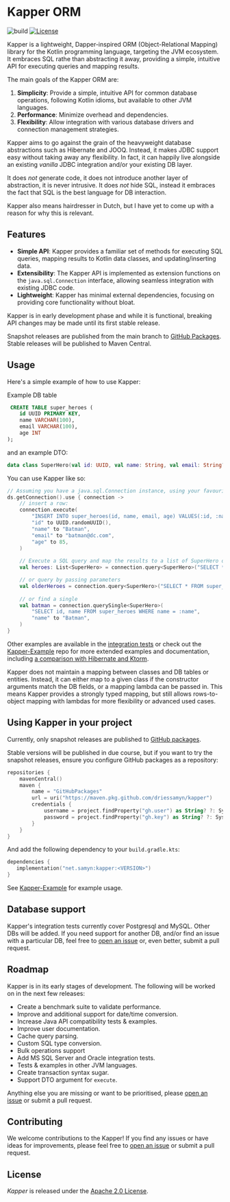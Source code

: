 # Kapper ORM

![build](https://github.com/driessamyn/kapper/actions/workflows/build-and-test.yml/badge.svg)
[![License](https://img.shields.io/badge/License-Apache_2.0-blue.svg)](https://opensource.org/licenses/Apache-2.0)

Kapper is a lightweight, Dapper-inspired ORM (Object-Relational Mapping) library for the Kotlin programming language, targeting the JVM ecosystem.
It embraces SQL rathe than abstracting it away, providing a simple, intuitive API for executing queries and mapping results.

The main goals of the Kapper ORM are:

1. **Simplicity**: Provide a simple, intuitive API for common database operations, following Kotlin idioms, but available to other JVM languages.
2. **Performance**: Minimize overhead and dependencies.
3. **Flexibility**: Allow integration with various database drivers and connection management strategies.

Kapper aims to go against the grain of the heavyweight database abstractions such as Hibernate and JOOQ.
Instead, it makes JDBC support easy without taking away any flexibility.
In fact, it can happily live alongside an existing _vanilla_ JDBC integration and/or your existing DB layer.

It does _not_ generate code, it does not introduce another layer of abstraction, it is never intrusive.
It does _not_ hide SQL, instead it embraces the fact that SQL is the best language for DB interaction.

Kapper also means hairdresser in Dutch, but I have yet to come up with a reason for why this is relevant.

## Features

- **Simple API**: Kapper provides a familiar set of methods for executing SQL queries, mapping results to Kotlin data classes, and updating/inserting data.
- **Extensibility**: The Kapper API is implemented as extension functions on the `java.sql.Connection` interface, allowing seamless integration with existing JDBC code.
- **Lightweight**: Kapper has minimal external dependencies, focusing on providing core functionality without bloat.

Kapper is in early development phase and while it is functional, breaking API changes may be made until its first stable release.

Snapshot releases are published from the main branch to [GitHub Packages](packages/2353016).
Stable releases will be published to Maven Central.

## Usage

Here's a simple example of how to use Kapper:

Example DB table
```sql
 CREATE TABLE super_heroes (
    id UUID PRIMARY KEY,
    name VARCHAR(100),
    email VARCHAR(100),
    age INT
);
 ```

and an example DTO:
```kotlin
data class SuperHero(val id: UUID, val name: String, val email: String? = null, val age: Int? = null)
```

You can use Kapper like so:
```kotlin
// Assuming you have a java.sql.Connection instance, using your favourite connection pooler, for example:
ds.getConnection().use { connection ->
    // insert a row:
    connection.execute(
        "INSERT INTO super_heroes(id, name, email, age) VALUES(:id, :name, :email, :age);",
        "id" to UUID.randomUUID(),
        "name" to "Batman",
        "email" to "batman@dc.com",
        "age" to 85,
    )
    
    // Execute a SQL query and map the results to a list of SuperHero objects
    val heroes: List<SuperHero> = connection.query<SuperHero>("SELECT * FROM super_heroes")

    // or query by passing parameters
    val olderHeroes = connection.query<SuperHero>("SELECT * FROM super_heroes WHERE age > :age", "age" to 80)
    
    // or find a single
    val batman = connection.querySingle<SuperHero>(
        "SELECT id, name FROM super_heroes WHERE name = :name",
        "name" to "Batman",
    )
}
```

Other examples are available in the [integration tests](lib/src/integrationTest/kotlin/net/samyn/kapper/) or check out the [Kapper-Example](https://github.com/driessamyn/kapper-examples) repo for more extended examples and documentation,
including [a comparison with Hibernate and Ktorm](https://github.com/driessamyn/kapper-examples/tree/release-1.0-article?tab=readme-ov-file#comparison-with-orms).

Kapper does not maintain a mapping between classes and DB tables or entities. 
Instead, it can either map to a given class if the constructor arguments match the DB fields, or a mapping lambda can be passed in.
This means Kapper provides a strongly typed mapping, but still allows rows-to-object mapping with lambdas for more flexibility or advanced used cases.

## Using Kapper in your project

Currently, only snapshot releases are published to [GitHub packages](./packages).

Stable versions will be published in due course, but if you want to try the snapshot releases, ensure you configure GitHub packages as a repository:
```kotlin
repositories {
    mavenCentral()
    maven {
        name = "GitHubPackages"
        url = uri("https://maven.pkg.github.com/driessamyn/kapper")
        credentials {
            username = project.findProperty("gh.user") as String? ?: System.getenv("GH_USERNAME")
            password = project.findProperty("gh.key") as String? ?: System.getenv("GH_TOKEN")
        }
    }
}
```

And add the following dependency to your `build.gradle.kts`:

```kotlin
dependencies {
   implementation("net.samyn:kapper:<VERSION>")
}
```

See [Kapper-Example](https://github.com/driessamyn/kapper-examples) for example usage.

## Database support

Kapper's integration tests currently cover Postgresql and MySQL.
Other DBs will be added.
If you need support for another DB, and/or find an issue with a particular DB, feel free to [open an issue](kapper/issues) or, even better, submit a pull request. 

## Roadmap

Kapper is in its early stages of development.
The following will be worked on in the next few releases:

- Create a benchmark suite to validate performance.
- Improve and additional support for date/time conversion.
- Increase Java API compatibility tests & examples.
- Improve user documentation.
- Cache query parsing.
- Custom SQL type conversion.
- Bulk operations support
- Add MS SQL Server and Oracle integration tests.
- Tests & examples in other JVM languages.
- Create transaction syntax sugar.
- Support DTO argument for `execute`.

Anything else you are missing or want to be prioritised, please [open an issue](kapper/issues) or submit a pull request.

## Contributing

We welcome contributions to the Kapper! If you find any issues or have ideas for improvements, please feel free to [open an issue](kapper/issues) or submit a pull request.

## License

_Kapper_ is released under the [Apache 2.0 License](./LICENSE).
